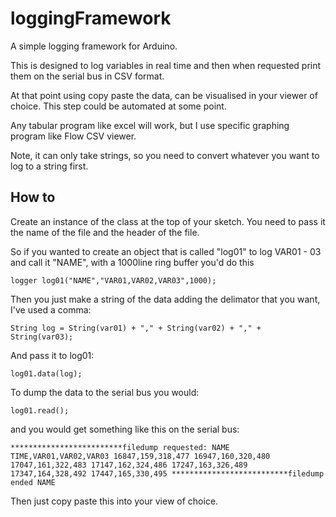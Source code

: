 # loggingFramework
A simple logging framework for Arduino.

This is designed to log variables in real time and then when requested print them on the serial bus in CSV format.

At that point using copy paste the data, can be visualised in your viewer of choice.
This step could be automated at some point.

Any tabular program like excel will work, but I use specific graphing program like Flow CSV viewer.

Note, it can only take strings, so you need to convert whatever you want to log to a string first.

## How to
Create an instance of the class at the top of your sketch.
You need to pass it the name of the file and the header of the file.

So if you wanted to create an object that is called "log01" to log VAR01 - 03 and call it "NAME", with a 1000line ring buffer you'd do this 

`logger log01("NAME","VAR01,VAR02,VAR03",1000);`

Then you just make a string of the data adding the delimator that you want, I've used a comma:

`String log = String(var01) + "," + String(var02) + "," + String(var03);`

And pass it to log01:

`log01.data(log);`

To dump the data to the serial bus you would:

`log01.read();`

and you would get something like this on the serial bus:

`*************************filedump requested: NAME
TIME,VAR01,VAR02,VAR03
16847,159,318,477
16947,160,320,480
17047,161,322,483
17147,162,324,486
17247,163,326,489
17347,164,328,492
17447,165,330,495
**************************filedump ended NAME`

Then just copy paste this into your view of choice.
